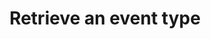 ---
title: Retrieve an event type
excerpt: Returns a single event type based on the parameter input.
api:
  file: core.json
  operationId: getEventTypeById
deprecated: false
hidden: false
metadata:
  title: ''
  description: ''
  robots: index
next:
  description: ''
---